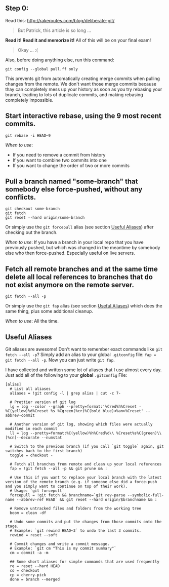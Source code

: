 ## Step 0:
Read this: http://rakeroutes.com/blog/deliberate-git/

> But Patrick, this article is so long ...

**Read it! Read it and memorize it!** All of this will be on your final exam!

> Okay ... :(

Also, before doing anything else, run this command:
```git
git config --global pull.ff only
```

This prevents git from automatically creating merge commits when pulling changes from the remote. We don't want those merge commits because thay can completely mess up your history as soon as you try rebasing your branch, leading to lots of duplicate commits, and making rebasing completely impossible. 

## Start interactive rebase, using the 9 most recent commits.
`git rebase -i HEAD~9`

*When to use*:
- If you need to remove a commit from history
- If you want to combine two commits into one
- If you want to change the order of two or more commits

## Pull a branch named "some-branch" that somebody else force-pushed, without any conflicts.
```git
git checkout some-branch
git fetch
git reset --hard origin/some-branch
```

Or simply use the `git forcepull` alias (see section [Useful Aliases](#useful-aliases)) after checking out the branch.

*When to use*: If you have a branch in your local repo that you have previously pushed, but which was changed in the meantime by somebody else who then force-pushed. Especially useful on live servers.

## Fetch all remote branches and at the same time delete all local references to branches that do not exist anymore on the remote server.
`git fetch --all -p`

Or simply use the `git fap` alias (see section [Useful Aliases](#useful-aliases)) which does the same thing, plus some additional cleanup.

*When to use*: All the time.

## Useful Aliases

Git aliases are awesome! Don't want to remember exact commands like `git fetch --all -p`? Simply add an alias to your global `.gitconfig` file: `fap = git fetch --all -p`. Now you can just write `git fap`.

I have collected and written some lot of aliases that I use almost every day. Just add all of the following to your **global** `.gitconfig` File:
```git
[alias]
  # List all aliases
  aliases = !git config -l | grep alias | cut -c 7-

  # Prettier version of git log
  lg = log --color --graph --pretty=format:'%Cred%h%Creset -%C(yellow)%d%Creset %s %Cgreen(%cr)%C(bold blue)<%an>%Creset' --abbrev-commit

  # Another version of git log, showing which files were actually modified in each commit
  ll = log --pretty=format:%C(yellow)%h%Cred%d\\ %Creset%s%C(green)\\ [%cn]--decorate --numstat

  # Switch to the previous branch (if you call `git toggle` again, git switches back to the first branch)
  toggle = checkout -

  # Fetch all branches from remote and clean up your local references
  fap = !git fetch --all -p && git prune && :

  # Use this if you want to replace your local branch with the latest version of the remote branch (e.g. if someone else did a force-push and you simply want to continue on top of their work).
  # Usage: `git forcepull`
  forcepull = !git fetch && branchname=`git rev-parse --symbolic-full-name --abbrev-ref HEAD` && git reset --hard origin/$branchname && :

  # Remove untracked files and folders from the working tree
  boom = clean -df

  # Undo some commits and put the changes from those commits onto the stage.
  # Example: `git rewind HEAD~3` to undo the last 3 commits.
  rewind = reset --soft

  # Commit changes and write a commit message.
  # Example: `git cm "This is my commit summary"`
  cm = commit -a -m

  ## Some short aliases for simple commands that are used frequently
  re = reset --hard HEAD
  co = checkout
  cp = cherry-pick
  done = branch --merged
```
